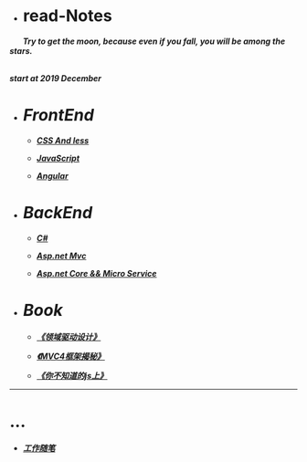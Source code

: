 * # read-Notes 

***&nbsp;&nbsp;&nbsp;&nbsp;&nbsp;&nbsp;&nbsp;Try to get the moon, because even if you fall, you will be among the stars. </br>
 &nbsp;&nbsp;&nbsp;&nbsp;&nbsp;&nbsp;&nbsp;***
 
***start at 2019 December***

- # ***FrontEnd***

  - ***[CSS And less ](./vedio/css.md)***
  
  - ***[JavaScript](./vedio/JavaScript.md)***
  
  - ***[Angular](./vedio/Angular.md)***
  
  
- # ***BackEnd***

  - ***[C#](./vedio/.Net.md)***
  
  - ***[Asp.net Mvc](./vedio/mvc.md)***
  
  - ***[Asp.net Core && Micro Service](./vedio/CoreServer.md)***

- # ***Book***

  - ***[《领域驱动设计》](./book/领域驱动设计.md)***
  
  - ***[《MVC4框架揭秘》](./book/mvc4.md)***
  
  - ***[《你不知道的js上》](./book/你不知道的JS上.md)***
---

# ...

*  ***[工作随笔](./work/_question.md)***
